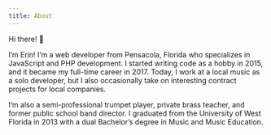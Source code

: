```yaml
---
title: About
---
```


<script lang="ts">
  import Button from '$lib/Button.svelte'
</script>

Hi there! 👋

I’m Erin! I’m a web developer from Pensacola, Florida who specializes in JavaScript and PHP development. I started
writing code as a hobby in 2015, and it became my full-time career in 2017. Today, I work at a local music as a solo
developer, but I also occasionally take on interesting contract projects for local companies.

I’m also a semi-professional trumpet player, private brass teacher, and former public school band director. I graduated
from the University of West Florida in 2013 with a dual Bachelor’s degree in Music and Music Education.
